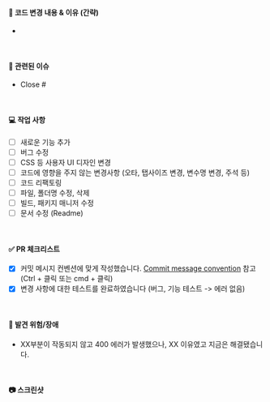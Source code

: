 <!-- 마침표 X, 특수문자 X 영문 첫글자는 대문자, 가급적 스크린샷 첨부,  -->
#### 🚀 코드 변경 내용 & 이유 (간략)
- 

<br>

#### 🎲 관련된 이슈
- Close #

<br>

#### 💻 작업 사항  
- [ ] 새로운 기능 추가
- [ ] 버그 수정
- [ ] CSS 등 사용자 UI 디자인 변경
- [ ] 코드에 영향을 주지 않는 변경사항 (오타, 탭사이즈 변경, 변수명 변경, 주석 등)
- [ ] 코드 리팩토링
- [ ] 파일, 폴더명 수정, 삭제
- [ ] 빌드, 패키지 매니저 수정
- [ ] 문서 수정 (Readme)

<br>

#### ✅ PR 체크리스트
- [x] 커밋 메시지 컨벤션에 맞게 작성했습니다. [Commit message convention]() 참고 (Ctrl + 클릭 또는 cmd + 클릭)
- [x] 변경 사항에 대한 테스트를 완료하였습니다 (버그, 기능 테스트 -> 에러 없음)

<br>

#### 🐞 발견 위험/장애  
- XX부분이 작동되지 않고 400 에러가 발생했으나, XX 이유였고 지금은 해결됐습니다.

<br>

#### 📷 스크린샷 <!--없다면 세부내용 기재-->
